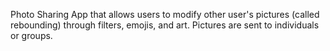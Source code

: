 Photo Sharing App that allows users to modify other user's pictures (called rebounding) through filters, emojis, and art. Pictures are sent to individuals or groups. 
